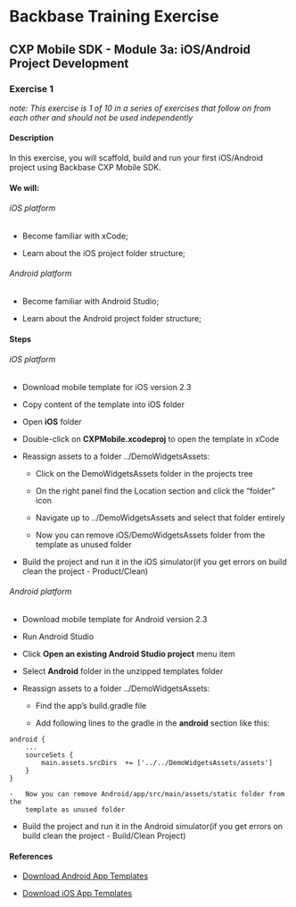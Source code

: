 Backbase Training Exercise
==========================

CXP Mobile SDK - Module 3a: iOS/Android Project Development
-----------------------------------------------------------

### Exercise 1

*note: This exercise is 1 of 10 in a series of exercises that follow on from
each other and should not be used independently*

#### Description

In this exercise, you will scaffold, build and run your first iOS/Android
project using Backbase CXP Mobile SDK.

#### We will:

###### iOS platform

-   Become familiar with xCode;

-   Learn about the iOS project folder structure;

###### Android platform

-   Become familiar with Android Studio;

-   Learn about the Android project folder structure;

#### Steps

###### iOS platform

-   Download mobile template for iOS version 2.3

-   Copy content of the template into iOS folder

-   Open **iOS** folder

-   Double-click on **CXPMobile.xcodeproj** to open the template in xCode

-   Reassign assets to a folder ../DemoWidgetsAssets:

    -   Click on the DemoWidgetsAssets folder in the projects tree

    -   On the right panel find the Location section and click the “folder” icon

    -   Navigate up to ../DemoWidgetsAssets and select that folder entirely

    -   Now you can remove iOS/DemoWidgetsAssets folder from the template as
        unused folder

-   Build the project and run it in the iOS simulator(if you get errors on build
    clean the project - Product/Clean)

###### Android platform

-   Download mobile template for Android version 2.3

-   Run Android Studio

-   Click **Open an existing Android Studio project** menu item

-   Select **Android** folder in the unzipped templates folder

-   Reassign assets to a folder ../DemoWidgetsAssets:

    -   Find the app’s build.gradle file

    -   Add following lines to the gradle in the **android** section like this:

~~~~~~~~~~~~~~~~~~~~~~~~~~~~~~~~~~~~~~~~~~~~~~~~~~~~~~~~~~~~~~~~~~~~~~~~~~~~~~~~
android {
    ...
    sourceSets {
        main.assets.srcDirs  += ['../../DemoWidgetsAssets/assets']
    }
}
~~~~~~~~~~~~~~~~~~~~~~~~~~~~~~~~~~~~~~~~~~~~~~~~~~~~~~~~~~~~~~~~~~~~~~~~~~~~~~~~

~~~~~~~~~~~~~~~~~~~~~~~~~~~~~~~~~~~~~~~~~~~~~~~~~~~~~~~~~~~~~~~~~~~~~~~~~~~~~~~~
-   Now you can remove Android/app/src/main/assets/static folder from the
    template as unused folder
~~~~~~~~~~~~~~~~~~~~~~~~~~~~~~~~~~~~~~~~~~~~~~~~~~~~~~~~~~~~~~~~~~~~~~~~~~~~~~~~

-   Build the project and run it in the Android simulator(if you get errors on
    build clean the project - Build/Clean Project)

#### References

-   [Download Android App
    Templates](<https://bitbucket.org/backbase/mobile-demo-app-android/src/?at=2.3.0>)

-   [Download iOS App
    Templates](<https://bitbucket.org/backbase/mobile-demo-app-ios/src/?at=2.3.0>)
